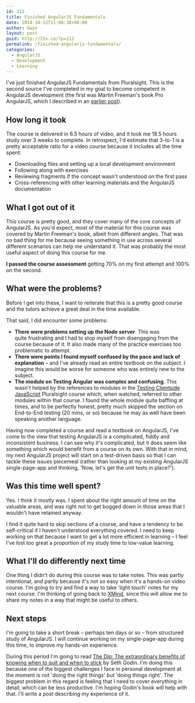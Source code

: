 ```yaml
---
id: 112
title: Finished AngularJS Fundamentals
date: 2014-10-12T11:08:38+00:00
author: Gwyn
layout: post
guid: http://15v.co/?p=112
permalink: /finished-angularjs-fundamentals/
categories:
  - AngularJS
  - Development
  - Learning
---
```

I've just finished AngularJS Fundamentals from Pluralsight. This is the second source I've completed in my goal to become competent in AngularJS development (the first was Martin Freeman's book Pro AngularJS, which I described in an [earlier post](http://15v.co/finished-pro-angularjs-by-martin-freeman/ "Finished Pro AngularJS by Martin Freeman")).

## How long it took

The course is delivered in 6.5 hours of video, and it took me 18.5 hours study over 3 weeks to complete. In retrospect, I'd estimate that 3-to-1 is a pretty acceptable ratio for a video course because it includes all the time spent:

  * Downloading files and setting up a local development environment
  * Following along with exercises
  * Reviewing fragments if the concept wasn't understood on the first pass
  * Cross-referencing with other learning materials and the AngularJS documentation

## What I got out of it

This course is pretty good, and they cover many of the core concepts of AngularJS. As you'd expect, most of the material for this course was covered by Martin Freeman's book, albeit from different angles. That was no bad thing for me because seeing something in use across several different scenarios can help me understand it. That was probably the most useful aspect of doing this course for me.

**I passed the course assessment** getting 70% on my first attempt and 100% on the second.

## What were the problems?

Before I get into these, I want to reiterate that this is a pretty good course and the tutors achieve a great deal in the time available.

That said, I did encounter some problems:

  * **There were problems setting up the Node server**. This was quite frustrating and I had to stop myself from disengaging from the course because of it. It also made many of the practice exercises too problematic to attempt.
  * **There were points I found myself confused by the pace and lack of explanation** &#8211; and I've already read an entire textbook on the subject. I imagine this would be worse for someone who was entirely new to the subject.
  * **The module on Testing Angular was complex and confusing**. This wasn't helped by the references to modules in the [Testing Clientside JavaScript](http://15v.co/finished-pro-angularjs-by-martin-freeman/) Pluralsight course which, when watched, referred to other modules within that course. I found the whole module quite baffling at times, and to be perfectly honest, pretty much skipped the section on End-to-End testing (20 mins, or so) because he may as well have been speaking another language.

Having now completed a course and read a textbook on AngularJS, I've come to the view that testing AngularJS is a complicated, fiddly and inconsistent business. I can see why it's complicated, but it does seem like something which would benefit from a course on its own. With that in mind, my next AngularJS project will start on a test-driven basis so that I can tackle these issues piecemeal (rather than looking at my existing AngularJS single-page-app and thinking, 'Now, let's get the unit tests in place?').

## Was this time well spent?

Yes. I think it mostly was. I spent about the right amount of time on the valuable areas, and was right not to get bogged down in those areas that I wouldn't have retained anyway.

I find it quite hard to skip sections of a course, and have a tendency to be self-critical if I haven't understood everything covered. I need to keep working on that because I want to get a lot more efficient in learning &#8211; I feel I've lost too great a proportion of my study time to low-value learning.

## What I'll do differently next time

One thing I didn't do during this course was to take notes. This was partly intentional, and partly because it's not so easy when it's a hands-on video course. I'm going to try and find a way to take 'light touch' notes for my next course. I'm thinking of going back to [XMind](http://www.xmind.net), since this will allow me to share my notes in a way that might be useful to others.

## Next steps

I'm going to take a short break &#8211; perhaps ten days or so &#8211; from structured study of AngularJS. I will continue working on my single-page-app during this time, to improve my hands-on experience.

During this period I'm going to read [The Dip: The extraordinary benefits of knowing when to quit and when to stick](http://www.amazon.co.uk/The-Dip-extraordinary-benefits-knowing/dp/0749928301) by Seth Godin. I'm doing this because one of the biggest challenges I face in personal development at the moment is not 'doing the right things' but 'doing things right'. The biggest problem in this regard is feeling that I need to cover everything in detail, which can be less productive. I'm hoping Godin's book will help with that. I'll write a post describing my experience of it.

&nbsp;
